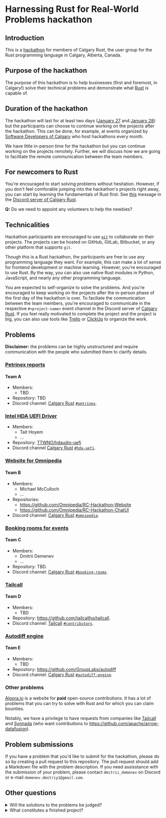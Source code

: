 # Harnessing Rust for Real-World Problems hackathon

## Introduction

This is a [hackathon](https://www.brightidea.com/guide/hackathon/what-is-a-hackathon/) for members of Calgary Rust, the user group for the Rust programming language in Calgary, Alberta, Canada.

## Purpose of the hackathon

The purpose of this hackathon is to help businesses (first and foremost, in Calgary!) solve their technical problems and demonstrate what [Rust](https://www.youtube.com/watch?v=5C_HPTJg5ek) is capable of.

## Duration of the hackathon

The hackathon will last for at least two days ([January 27](https://www.meetup.com/calgary-rust/events/298452155/) and [January 28](https://www.meetup.com/calgary-rust/events/298452254/)) but the participants can choose to continue working on the projects after the hackathon. This can be done, for example, at events organized by [Software Developers of Calgary](https://www.meetup.com/software-developers-of-calgary/) who host hackathons every month.

We have little in-person time for the hackathon but you can continue working on the projects remotely. Further, we will discuss how we are going to facilitate the remote communication between the team members.

## For newcomers to Rust

You're encouraged to start solving problems without hesitation. However, if you don't feel comforable jumping into the hackathon's projects right away, you can start by learning the fundamentals of Rust first. See [this](https://discord.com/channels/1090234243566817352/1164384007962755112/1164388726701555854) message in the [Discord server of Calgary Rust].

**Q:** Do we need to appoint any volunteers to help the newbies?

## Technicalities

Hackathon participants are encouraged to use [`git`](https://git-scm.com/) to collaborate on their projects. The projects can be hosted on GitHub, GitLab, Bitbucket, or any other platform that supports `git`.

Though this is a Rust hackathon, the participants are free to use any programming language they want. For example, this can make a lot of sense for frontend development or machine learning. However, you're encouraged to use Rust. By the way, you can also use native Rust modules in Python, JavaScript, and nearly any other programming language.

You are expected to self-organize to solve the problems. And you're encouraged to keep working on the projects after the in-person phase of the first day of the hackathon is over. To faciliate the communication between the team members, you're encouraged to communicate in the respective `#<project-name>` event channel in the Discord server of [Calgary Rust]. If you feel really motivated to complete the project and the project is big, you can also use tools like [Trello](https://trello.com/) or [ClickUp](https://app.clickup.com/) to organize the work.

## Problems

**Disclaimer:** the problems can be highly unstructured and require communication with the people who submitted them to clarify details.

### [Petrinex reports](petrinex-reports.md)

#### Team A

* Members:
  * TBD
* Repository: TBD
* Discord channel: [Calgary Rust] [`#petrinex`](https://discord.com/channels/1090234243566817352/1194995761142841394).

### [Intel HDA UEFI Driver](intel-hd-audio-driver.md)

* Members:
  * Tait Hoyem
  * ...
* Repository: [TTWNO/hdaudio-uefi](https://github.com/TTWNO/hdaudio-uefi)
* Discord channel [Calgary Rust] [`#hda-uefi`](https://discord.com/channels/1090234243566817352/1195208855764865159).

### [Website for Omnipedia](omnipedia.md)

#### Team B

* Members:
  * Michael McCulloch
  * ...
* Repositories:
  * <https://github.com/Omnipedia/RC-Hackathon-Website>
  * <https://github.com/Omnipedia/RC-Hackathon-ChatUI>
* Discord channel: [Calgary Rust] [`#omnipedia`](https://discord.com/channels/1090234243566817352/1194994891491659786).

### [Booking rooms for events](calgary-rust.md)

#### Team C

* Members:
  * Dmitrii Demenev
  * ...
* Repository: TBD.
* Discord channel: [Calgary Rust] [`#booking-rooms`](https://discord.com/channels/1090234243566817352/1194995158467485718).

### [Tailcall](tailcall.md)

#### Team D

* Members:
  * TBD
* Repository: <https://github.com/tailcallhq/tailcall>.
* Discord channel: [Tailcall](https://discord.com/invite/Q2ZExpFCnA) [`#contributors`](https://discord.com/channels/1044859667798568962/1156188728474214472).

### [Autodiff engine](autodiff-engine.md)

#### Team E

* Members:
  * TBD
* Repository: <https://github.com/GroupLabs/autodiff>
* Discord channel: [Calgary Rust] [`#autodiff-engine`](https://discord.com/channels/1090234243566817352/1196591774664228884).

### Other problems

[Algora.io](https://console.algora.io/) is a website for **paid** open-source contributions. It has a lot of problems that you can try to solve with Rust and for which you can claim bounties.

Notably, we have a privilege to have requests from companies like [Tailcall](https://github.com/tailcallhq/tailcall) and [Synnada](https://www.synnada.ai/) (who want contributions to <https://github.com/apache/arrow-datafusion>).

## Problem submissions

If you have a problem that you'd like to submit for the hackathon, please do so by creating a pull request to this repository. The pull request should add a Markdown file with the problem description. If you need assisstance with the submission of your problem, please contact `dmitrii_demenev` on Discord or e-mail `demenev.dmitriy1@gmail.com`.

[Calgary Rust]: https://discord.gg/N2vzPeADzn
[Discord server of Calgary Rust]: https://discord.gg/N2vzPeADzn

## Other questions

<details>
  <summary>Will the solutions to the problems be judged?</summary>
  
  Short answer, no. However, the teams will be encouraged to present their results.

  Judging would introduce even more complexity to the event planning. If we have other, more focused hackathons, it will be easier because the expertise would be more narrow and it would be easier to invite/select a qualified judge or judges.

</details>

<details>
  <summary>What constitutes a finished project?</summary>
  
  It depends on such factors as...

  * **How (un-)structured is the problem statement?** If the problem statement is very concrete and the nature of the problem nearly perfectly fits the span of the hackathon, the project can be considered finished if it addresses all the requirements of the problem statement.
  * **Does the startup/business/third-party want to continue the project from there?** If so, it may end up becoming an actual product or an in-house project (e.g. a tool/[library](https://en.wikipedia.org/wiki/Library_(computing))). Then, the project will last as long as it brings the value and is maintained.
  * **Will the team of developers work on the project afterwards?**
    * If the team cannot continue working on the project after the hackathon ends and the soltuion doesn't meet the criteria in the problem statement, the project can be considered unfinished/dead/terminated. Though undesirable, such scenario still can be valuable.
    * If the team is going to keep working on the project after the hackathon ends but the startup/business/third-party isn't interested, the project will be unfinished/dead/terminated for the company and the team will be encouraged to work on something else.

</details>
